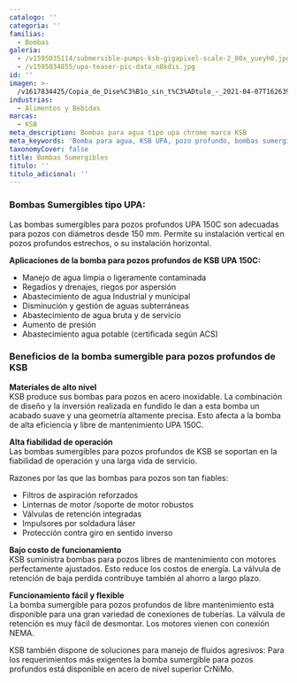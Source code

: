 ```yaml
---
catalogo: ''
categoria: ''
familias:
  - Bombas
galeria:
  - /v1595035114/submersible-pumps-ksb-gigapixel-scale-2_00x_yueyh0.jpg
  - /v1595034855/upa-teaser-pic-data_n8kdis.jpg
id: ''
imagen: >-
  /v1617834425/Copia_de_Dise%C3%B1o_sin_t%C3%ADtulo_-_2021-04-07T162639.296_hzpmeq.png
industrias:
  - Alimentos y Bebidas
marcas:
  - KSB
meta_description: Bombas para agua tipo upa chrome marca KSB
meta_keywords: 'Bomba para agua, KSB UPA, pozo profundo, bombas sumergibles'
taxonomyCover: false
title: Bombas Sumergibles
titulo: ''
titulo_adicional: ''
---
```





### **Bombas Sumergibles tipo UPA:**

Las bombas sumergibles para pozos profundos UPA 150C son adecuadas para pozos con diámetros desde 150 mm. Permite su instalación vertical en pozos profundos estrechos, o su instalación horizontal.

**Aplicaciones de la bomba para pozos profundos de KSB UPA 150C:**

- Manejo de agua limpia o ligeramente contaminada
- Regadíos y drenajes, riegos por aspersión
- Abastecimiento de agua Industrial y municipal
- Disminución y gestión de aguas subterráneas
- Abastecimiento de agua bruta y de servicio
- Aumento de presión
- Abastecimiento agua potable (certificada según ACS)

### Beneficios de la bomba sumergible para pozos profundos de KSB

**Materiales de alto nivel**  
KSB produce sus bombas para pozos en acero inoxidable. La combinación de diseño y la inversión realizada en fundido le dan a esta bomba un acabado suave y una geometría altamente precisa. Esto afecta a la bomba de alta eficiencia y libre de mantenimiento UPA 150C.

**Alta fiabilidad de operación**  
Las bombas sumergibles para pozos profundos de KSB se soportan en la fiabilidad de operación y una larga vida de servicio.

Razones por las que las bombas para pozos son tan fiables:

- Filtros de aspiración reforzados
- Linternas de motor /soporte de motor robustos
- Válvulas de retención integradas
- Impulsores por soldadura láser
- Protección contra giro en sentido inverso

**Bajo costo de funcionamiento**  
KSB suministra bombas para pozos libres de mantenimiento con motores perfectamente ajustados. Esto reduce los costos de energía. La válvula de retención de baja perdida contribuye también al ahorro a largo plazo.

**Funcionamiento fácil y flexible**  
La bomba sumergible para pozos profundos de libre mantenimiento está disponible para una gran variedad de conexiones de tuberías. La válvula de retención es muy fácil de desmontar. Los motores vienen con conexión NEMA.

KSB también dispone de soluciones para manejo de fluidos agresivos: Para los requerimientos más exigentes la bomba sumergible para pozos profundos está disponible en acero de nivel superior CrNiMo.
